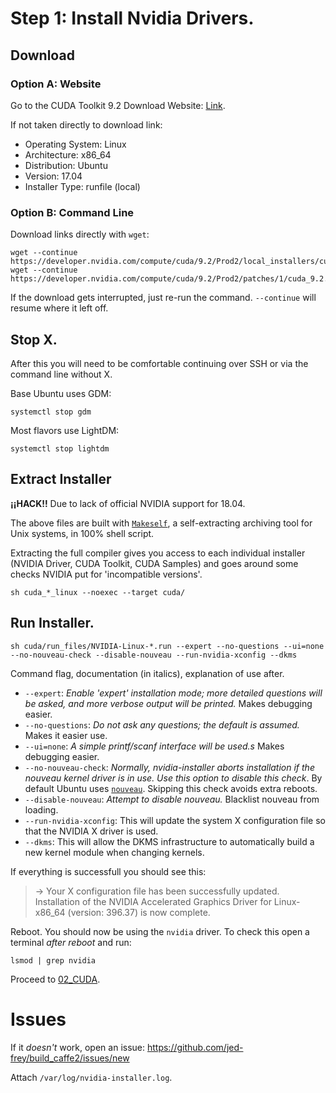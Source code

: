 # Step 1: Install Nvidia Drivers.

## Download

### Option A: Website

Go to the CUDA Toolkit 9.2 Download Website: [Link](https://developer.nvidia.com/cuda-downloads?target_os=Linux&target_arch=x86_64&target_distro=Ubuntu&target_version=1710&target_type=runfilelocal).

If not taken directly to download link:

- Operating System: Linux
- Architecture: x86_64
- Distribution: Ubuntu
- Version: 17.04
- Installer Type: runfile (local)

### Option B: Command Line

Download links directly with ```wget```:

    wget --continue https://developer.nvidia.com/compute/cuda/9.2/Prod2/local_installers/cuda_9.2.148_396.37_linux
    wget --continue https://developer.nvidia.com/compute/cuda/9.2/Prod2/patches/1/cuda_9.2.148.1_linux

If the download gets interrupted, just re-run the command. ```--continue``` will resume where it left off.

## Stop X.

After this you will need to be comfortable continuing over SSH or via the command line without X.

Base Ubuntu uses GDM:

    systemctl stop gdm

Most flavors use LightDM:

    systemctl stop lightdm

## Extract Installer

**¡¡HACK!!** Due to lack of official NVIDIA support for 18.04.

The above files are built with [```Makeself```](https://makeself.io/), a self-extracting archiving tool for Unix systems, in 100% shell script.

Extracting the full compiler gives you access to each individual installer (NVIDIA Driver, CUDA Toolkit, CUDA Samples) and goes around some checks NVIDIA put for 'incompatible versions'.

    sh cuda_*_linux --noexec --target cuda/

## Run Installer.

    sh cuda/run_files/NVIDIA-Linux-*.run --expert --no-questions --ui=none --no-nouveau-check --disable-nouveau --run-nvidia-xconfig --dkms

Command flag, documentation (in italics), explanation of use after.

- ```--expert```: *Enable 'expert' installation mode; more detailed questions will be asked, and more verbose output will be printed.* Makes debugging easier.
- ```--no-questions```: *Do not ask any questions; the default is assumed.* Makes it easier use.
- ```--ui=none```: *A simple printf/scanf interface will be used.s* Makes debugging easier.
- ```--no-nouveau-check```: *Normally, nvidia-installer aborts installation if the nouveau kernel driver is in use.  Use this option to disable this check*. By default Ubuntu uses [```nouveau```](https://nouveau.freedesktop.org/wiki/). Skipping this check avoids extra reboots.
- ```--disable-nouveau```: *Attempt to disable nouveau.* Blacklist nouveau from loading.
- ```--run-nvidia-xconfig```: This will update the system X configuration file so that the NVIDIA X driver is used. 
- ```--dkms```: This will allow the DKMS infrastructure to automatically build a new kernel module when changing kernels.

If everything is successfull you should see this:

> -> Your X configuration file has been successfully updated.  Installation of the NVIDIA Accelerated Graphics Driver for Linux-x86_64 (version: 396.37) is now complete.

Reboot. You should now be using the ```nvidia``` driver. To check this open a terminal *after reboot* and run:

    lsmod | grep nvidia

Proceed to [02_CUDA](02_CUDA.md).

# Issues

If it *doesn't* work, open an issue: https://github.com/jed-frey/build_caffe2/issues/new

Attach ```/var/log/nvidia-installer.log```.

